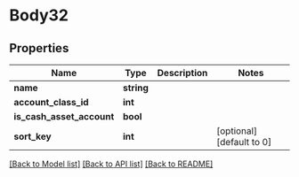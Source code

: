 # Body32

## Properties
Name | Type | Description | Notes
------------ | ------------- | ------------- | -------------
**name** | **string** |  | 
**account_class_id** | **int** |  | 
**is_cash_asset_account** | **bool** |  | 
**sort_key** | **int** |  | [optional] [default to 0]

[[Back to Model list]](../../README.md#documentation-for-models) [[Back to API list]](../../README.md#documentation-for-api-endpoints) [[Back to README]](../../README.md)

